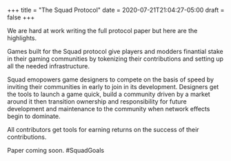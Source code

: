 +++
title = "The Squad Protocol"
date = 2020-07-21T21:04:27-05:00
draft = false
+++

We are hard at work writing the full protocol paper but here are the
highlights.

Games built for the Squad protocol give players and modders finantial
stake in their gaming communities by tokenizing their contributions
and setting up all the needed infrastructure.

Squad emopowers game designers to compete on the basis of speed by
inviting their communities in early to join in its development.
Designers get the tools to launch a game quick, build a community
driven by a market around it then transition ownership and
responsibility for future development and maintenance to the community
when network effects begin to dominate.

All contributors get tools for earning returns on the success of their
contributions.

<!--more-->

Paper coming soon. #SquadGoals


